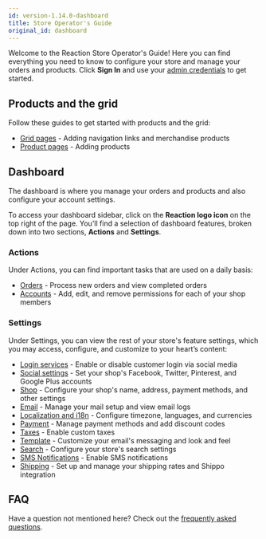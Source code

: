 ```yaml
---
id: version-1.14.0-dashboard
title: Store Operator's Guide
original_id: dashboard
---
```

    
Welcome to the Reaction Store Operator's Guide! Here you can find everything you need to know to configure your store and manage your orders and products. Click **Sign In** and use your [admin credentials](https://docs.reactioncommerce.com/reaction-docs/master/installation) to get started.

## Products and the grid

Follow these guides to get started with products and the grid:

- [Grid pages](navigation-bar-and-grid.md) - Adding navigation links and merchandise products
- [Product pages](products.md) - Adding products

## Dashboard

The dashboard is where you manage your orders and products and also configure your account settings.

To access your dashboard sidebar, click on the **Reaction logo icon** on the top right of the page. You'll find a selection of dashboard features, broken down into two sections, **Actions** and **Settings**.

### Actions

Under Actions, you can find important tasks that are used on a daily basis:

- [Orders](orders-admin.md) - Process new orders and view completed orders
- [Accounts](accounts.md) - Add, edit, and remove permissions for each of your shop members

### Settings

Under Settings, you can view the rest of your store's feature settings, which you may access, configure, and customize to your heart’s content:

- [Login services](login-auth-services.md) - Enable or disable customer login via social media
- [Social settings](social-settings.md) - Set your shop's Facebook, Twitter, Pinterest, and Google Plus accounts
- [Shop](shop-admin.md) - Configure your shop's name, address, payment methods, and other settings
- [Email](email-admin.md) - Manage your mail setup and view email logs
- [Localization and i18n](localization-and-i18n.md) - Configure timezone, languages, and currencies
- [Payment](payment.md) - Manage payment methods and add discount codes
- [Taxes](tax.md) - Enable custom taxes
- [Template](template.md) - Customize your email's messaging and look and feel
- [Search](search.md) - Configure your store's search settings
- [SMS Notifications](sms-notifications.md) - Enable SMS notifications
- [Shipping](shipping-admin.md) - Set up and manage your shipping rates and Shippo integration

## FAQ

Have a question not mentioned here? Check out the [frequently asked questions](faqs.md).
